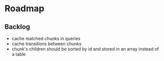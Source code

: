 # Roadmap

## Backlog

- cache matched chunks in queries
- cache transitions between chunks
- chunk's children should be sorted by id and stored in an array instead of a table